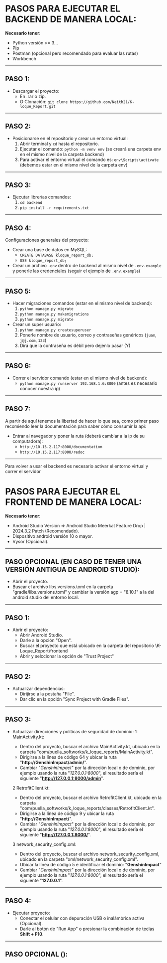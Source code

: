 # PASOS PARA EJECUTAR EL BACKEND DE MANERA LOCAL:

**Necesario tener:**

- Python versión >= 3...
- Pip
- Postman (opcional pero recomendado para evaluar las rutas)
- Workbench

---

## PASO 1:

- Descargar el proyecto:
  - En .rar o zip.
  - O Clonación: `git clone https://github.com/Neith21/K-loque_Report.git`

---

## PASO 2:

- Posicionarse en el repositorio y crear un entorno virtual:
  1. Abrir terminal y `cd` hasta el repositorio.
  2. Ejecutar el comando: `python -m venv env` (se creará una carpeta env en el mismo nivel de la carpeta backend)
  3. Para activar el entorno virtual el comando es: `env\Scripts\activate` (debemos estar en el mismo nivel de la carpeta env)

---

## PASO 3:

- Ejecutar librerías comandos:
  1. `cd backend`
  2. `pip install -r requirements.txt`

---

## PASO 4:

Configuraciones generales del proyecto:

- Crear una base de datos en MySQL:
  - `CREATE DATABASE kloque_report_db;`
  - `USE kloque_report_db;`
- Crear un archivo `.env` dentro de backend al mismo nivel de `.env.example` y ponerle las credenciales (seguir el ejemplo de `.env.example`)

---

## PASO 5:

- Hacer migraciones comandos (estar en el mismo nivel de backend):
  1. `python manage.py migrate`
  2. `python manage.py makemigrations`
  3. `python manage.py migrate`
- Crear un super usuario:
  1. `python manage.py createsuperuser`
  2. Ponerle nombre de usuario, correo y contraseñas genéricos (`juan`, `j@j.com`, `123`)
  3. Dirá que la contraseña es débil pero dejenlo pasar (Y)

---

## PASO 6:

- Correr el servidor comando (estar en el mismo nivel de backend):
  - `python manage.py runserver 192.168.1.6:8000` (antes es necesario conocer nuestra ip)

---

## PASO 7:

A partir de aquí tenemos la libertad de hacer lo que sea, como primer paso recomiendo leer la documentación para saber cómo consumir la api:

- Entrar al navegador y poner la ruta (deberá cambiar a la ip de su computadora):
  - `http://10.15.2.117:8000/documentation`
  - `http://10.15.2.117:8000/redoc`

---

Para volver a usar el backend es necesario activar el entorno virtual y correr el servidor




# PASOS PARA EJECUTAR EL FRONTEND DE MANERA LOCAL:
**Necesario tener:**

- Android Studio Versión => Android Studio Meerkat Feature Drop | 2024.3.2 Patch (Recomendado).
- Dispositivo android versión 10 o mayor.
- Vysor (Opcional).

---

## PASO OPCIONAL (EN CASO DE TENER UNA VERSIÓN ANTIGUA DE ANDROID STUDIO):
  - Abrir el proyecto.
  - Buscar el archivo libs.versions.toml en la carpeta "gradle/libs.versions.toml" y cambiar la versión agp = "8.10.1" a la del android studio del entorno local.

---

## PASO 1:

- Abrir el proyecto:
  - Abrir Android Studio.
  - Darle a la opción "Open".
  - Buscar el proyecto que está ubicado en la carpeta del repositorio \K-Loque_Report\frontend
  - Abrir y selccionar la opción de "Trust Project"

---

## PASO 2:

- Actualizar dependencias:
  - Dirijirse a la pestaña "File".
  - Dar clic en la opción "Sync Project with Gradle Files".

---

## PASO 3:

- Actualizar direcciones y politicas de seguridad de dominio:
  1 MainActivity.kt:
    - Dentro del proyecto, buscar el archivo MainActivity.kt, ubicado en la carpeta "com/puella_softworks/k_loque_reports/MainActivity.kt".
    - Dirigirse a la línea de código 64 y ubicar la ruta "**http://GenshinImpact/admin/**".
    - Cambiar "_GenshinImpact_" por la dirección local o de dominio, por ejemplo usando la ruta "_127.0.0.1:8000_", el resultado sería el siguiente "**http://127.0.0.1:8000/admin**".

  2 RetrofitClient.kt:
    - Dentro del proyecto, buscar el archivo RetrofitClient.kt, ubicado en la carpeta "com/puella_softworks/k_loque_reports/classes/RetrofitClient.kt".
    - Dirigirse a la línea de código 9 y ubicar la ruta "**http://GenshinImpact/**".
    - Cambiar "_GenshinImpact_" por la dirección local o de dominio, por ejemplo usando la ruta "_127.0.0.1:8000_", el resultado sería el siguiente "**http://127.0.0.1:8000/**".

  3 network_security_config.xml:
    - Dentro del proyecto, buscar el archivo network_security_config.xml, ubicado en la carpeta "xml/network_security_config.xml".
    - Ubicar la línea de código 5 e identificar el dominio: "**<domain includeSubdomains="true">GenshinImpact</domain>**"
    - Cambiar "_GenshinImpact_" por la dirección local o de dominio, por ejemplo usando la ruta "_127.0.0.1:8000_", el resultado sería el siguiente "**<domain includeSubdomains="true">127.0.0.1</domain>**".


---

## PASO 4:

- Ejecutar proyecto:
  - Conectar el celular con depuración USB o inalámbrica activa (Opcional).
  - Darle al botón de "Run App" o presionar la combinación de teclas **Shift + F10**.

---

## PASO OPCIONAL ():
